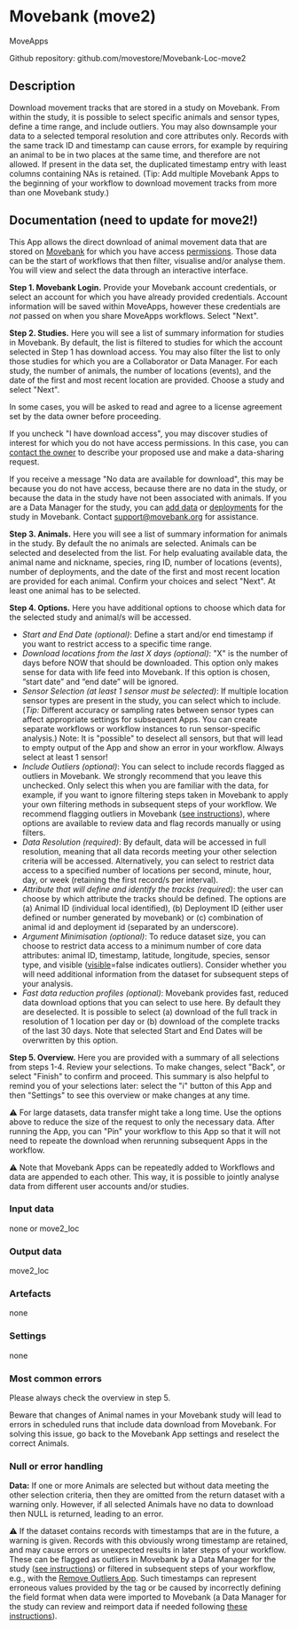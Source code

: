 # Movebank (move2)

MoveApps

Github repository: github.com/movestore/Movebank-Loc-move2

## Description
Download movement tracks that are stored in a study on Movebank. From within the study, it is possible to select specific animals and sensor types, define a time range, and include outliers. You may also downsample your data to a selected temporal resolution and core attributes only. Records with the same track ID and timestamp can cause errors, for example by requiring an animal to be in two places at the same time, and therefore are not allowed. If present in the data set, the duplicated timestamp entry with least columns containing NAs is retained. (Tip: Add multiple Movebank Apps to the beginning of your workflow to download movement tracks from more than one Movebank study.) 

## Documentation (need to update for move2!)
This App allows the direct download of animal movement data that are stored on [Movebank](www.movebank.org) for which you have access [permissions](https://www.movebank.org/cms/movebank-content/permissions-and-sharing). Those data can be the start of workflows that then filter, visualise and/or analyse them. You will view and select the data through an interactive interface.  

**Step 1. Movebank Login.** Provide your Movebank account credentials, or select an account for which you have already provided credentials. Account information will be saved within MoveApps, however these credentials are *not* passed on when you share MoveApps workflows. Select "Next".

**Step 2. Studies.** Here you will see a list of summary information for studies in Movebank. By default, the list is filtered to studies for which the account selected in Step 1 has download access. You may also filter the list to only those studies for which you are a Collaborator or Data Manager. For each study, the number of animals, the number of locations (events), and the date of the first and most recent location are provided. Choose a study and select "Next". 

In some cases, you will be asked to read and agree to a license agreement set by the data owner before proceeding.

If you uncheck "I have download access", you may discover studies of interest for which you do not have access permissions. In this case, you can [contact the owner](https://www.movebank.org/cms/movebank-content/access-data#request_to_use_data_in_movebank) to describe your proposed use and make a data-sharing request.

If you receive a message "No data are available for download", this may be because you do not have access, because there are no data in the study, or because the data in the study have not been associated with animals. If you are a Data Manager for the study, you can [add data](https://www.movebank.org/cms/movebank-content/add-data) or [deployments](https://www.movebank.org/cms/movebank-content/upload-qc#add_deployments) for the study in Movebank. Contact support@movebank.org for assistance.  

**Step 3. Animals.** Here you will see a list of summary information for animals in the study. By default the no animals are selected. Animals can be selected and deselected from the list. For help evaluating available data, the animal name and nickname, species, ring ID, number of locations (events), number of deployments, and the date of the first and most recent location are provided for each animal. Confirm your choices and select "Next". At least one animal has to be selected.

**Step 4. Options.** Here you have additional options to choose which data for the selected study and animal/s will be accessed. 
* *Start and End Date (optional)*: Define a start and/or end timestamp if you want to restrict access to a specific time range.
* *Download locations from the last X days (optional)*: "X" is the number of days before NOW that should be downloaded. This option only makes sense for data with life feed into Movebank. If this option is chosen, “start date” and “end date” will be ignored.
* *Sensor Selection (at least 1 sensor must be selected)*: If multiple location sensor types are present in the study, you can select which to include. (*Tip:* Different accuracy or sampling rates between sensor types can affect appropriate settings for subsequent Apps. You can create separate workflows or workflow instances to run sensor-specific analysis.) Note: It is "possible" to deselect all sensors, but that will lead to empty output of the App and show an error in your workflow. Always select at least 1 sensor!
* *Include Outliers (optional)*: You can select to include records flagged as outliers in Movebank. We strongly recommend that you leave this unchecked. Only select this when you are familiar with the data, for example, if you want to ignore filtering steps taken in Movebank to apply your own filtering methods in subsequent steps of your workflow. We recommend flagging outliers in Movebank ([see instructions](https://www.movebank.org/cms/movebank-content/deployments-and-outliers#mark_outliers)), where options are available to review data and flag records manually or using filters.
* *Data Resolution (required)*: By default, data will be accessed in full resolution, meaning that all data records meeting your other selection criteria will be accessed. Alternatively, you can select to restrict data access to a specified number of locations per second, minute, hour, day, or week (retaining the first record/s per interval).
* *Attribute that will define and identify the tracks (required)*: the user can choose by which attribute the tracks should be defined. The options are (a) Animal ID (individual local identified), (b) Deployment ID (either user defined or number generated by movebank) or (c) combination of animal id and deployment id (separated by an underscore).
* *Argument Minimisation (optional)*: To reduce dataset size, you can choose to restrict data access to a minimum number of core data attributes: animal ID, timestamp, latitude, longitude, species, sensor type, and visible ([visible](http://vocab.nerc.ac.uk/collection/MVB/current/MVB000209/)=false indicates outliers). Consider whether you will need additional information from the dataset for subsequent steps of your analysis.
* *Fast data reduction profiles (optional)*: Movebank provides fast, reduced data download options that you can select to use here. By default they are deselected. It is possible to select (a) download of the full track in resolution of 1 location per day or (b) download of the complete tracks of the last 30 days. Note that selected Start and End Dates will be overwritten by this option.

**Step 5. Overview.** Here you are provided with a summary of all selections from steps 1-4. Review your selections. To make changes, select "Back", or select "Finish" to confirm and proceed. This summary is also helpful to remind you of your selections later: select the "i" button of this App and then "Settings" to see this overview or make changes at any time.

:warning: For large datasets, data transfer might take a long time. Use the options above to reduce the size of the request to only the necessary data. After running the App, you can "Pin" your workflow to this App so that it will not need to repeate the download when rerunning subsequent Apps in the workflow.

:warning: Note that Movebank Apps can be repeatedly added to Workflows and data are appended to each other. This way, it is possible to jointly analyse data from different user accounts and/or studies.


### Input data
none or 
move2_loc

### Output data
move2_loc

### Artefacts
none

### Settings 
none

### Most common errors
Please always check the overview in step 5.

Beware that changes of Animal names in your Movebank study will lead to errors in scheduled runs that include data download from Movebank. For solving this issue, go back to the Movebank App settings and reselect the correct Animals.

### Null or error handling
**Data:** If one or more Animals are selected but without data meeting the other selection criteria, then they are omitted from the return dataset with a warning only. However, if all selected Animals have no data to download then NULL is returned, leading to an error.

:warning: If the dataset contains records with timestamps that are in the future, a warning is given. Records with this obviously wrong timestamp are retained, and may cause errors or unexpected results in later steps of your workflow. These can be flagged as outliers in Movebank by a Data Manager for the study ([see instructions](https://www.movebank.org/cms/movebank-content/deployments-and-outliers#mark_outliers)) or filtered in subsequent steps of your workflow, e.g., with the [Remove Outliers App](https://github.com/movestore/RemoveOutliers). Such timestamps can represent erroneous values provided by the tag or be caused by incorrectly defining the field format when data were imported to Movebank (a Data Manager for the study can review and reimport data if needed following [these instructions](https://www.movebank.org/cms/movebank-content/upload-qc#fix_incorrectly_mapped_values)).

